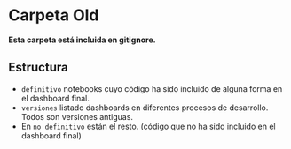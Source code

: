 # Carpeta Old

**Esta carpeta está incluida en gitignore.**
## Estructura

* `definitivo` notebooks cuyo código ha sido incluido de alguna forma en el dashboard final.  
* `versiones` listado dashboards en diferentes procesos de desarrollo. Todos son versiones antiguas.  
* En `no definitivo` están el resto. (código que no ha sido incluido en el dashboard final)  